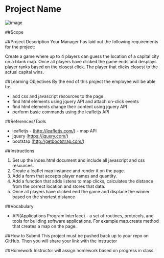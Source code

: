 # Project Name

![image]()

##Scope


##Project Description
Your Manager has laid out the following requirements for the project: 

Create a game where up to 4 players can guess the location of a capital city on a blank map. Once all players have clicked the game ends and desplays player ranks based on the closest click. The player that clicks closest to the actual capital wins.

##Learning Objectives
By the end of this project the employee will be able to:
* add css and javascript resources to the page
* find html elements using jquery API and attach on-click events
* find html elements change their content using jquery API
* perform basic commands using the leafletjs API

##References/Tools
* leafletjs - (http://leafletjs.com/) - map API
* jquery (https://jquery.com/)
* bootstap (http://getbootstrap.com/)

##Instructions
1. Set up the index.html document and include all javascript and css resources.
2. Create a leaflet map instance and render it on the page.
3. Add a form that accepts player names and quantity.
4. Add a function that adds listens to map clicks, calculates the distance from the correct location and stores that data.
5. Once all players have clicked end the game and displace the winner based on the shortest distance


##Vocabulary

* API(Applications Program Interface) - a set of routines, protocols, and tools for building software applications. For example map.create method that creates a map on the page.


##How to Submit
This project must be pushed back up to your repo on GitHub. Then you will share your link with the instructor

##Homework
Instructor will assign homework based on progress in class.
